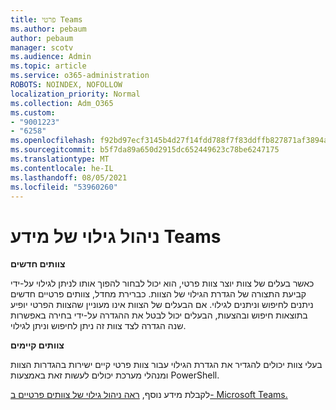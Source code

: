 ```yaml
---
title: פרטי Teams
ms.author: pebaum
author: pebaum
manager: scotv
ms.audience: Admin
ms.topic: article
ms.service: o365-administration
ROBOTS: NOINDEX, NOFOLLOW
localization_priority: Normal
ms.collection: Adm_O365
ms.custom:
- "9001223"
- "6258"
ms.openlocfilehash: f92bd97ecf3145b4d27f14fdd788f7f83ddffb827871af3894aec78ba30f6a48
ms.sourcegitcommit: b5f7da89a650d2915dc652449623c78be6247175
ms.translationtype: MT
ms.contentlocale: he-IL
ms.lasthandoff: 08/05/2021
ms.locfileid: "53960260"
---
```

# <a name="managing-discovery-of-private-teams"></a>ניהול גילוי של מידע Teams

**צוותים חדשים**

כאשר בעלים של צוות יוצר צוות פרטי, הוא יכול לבחור להפוך אותו לניתן לגילוי על-ידי קביעת התצורה של הגדרת הגילוי של הצוות. כברירת מחדל, צוותים פרטיים חדשים ניתנים לחיפוש וניתנים לגילוי. אם הבעלים של הצוות אינו מעוניין שהצוות הפרטי יופיע בתוצאות חיפוש ובהצעות, הבעלים יכול לבטל את ההגדרה על-ידי בחירה באפשרות שנה הגדרה לצד צוות זה ניתן לחיפוש וניתן לגילוי.  

**צוותים קיימים**

בעלי צוות יכולים להגדיר את הגדרת הגילוי עבור צוות פרטי קיים ישירות בהגדרות הצוות ומנהלי מערכת יכולים לעשות זאת באמצעות PowerShell.  

לקבלת מידע נוסף, [ראה ניהול גילוי של צוותים פרטיים ב- Microsoft Teams.](https://docs.microsoft.com/microsoftteams/manage-discovery-of-private-teams)
